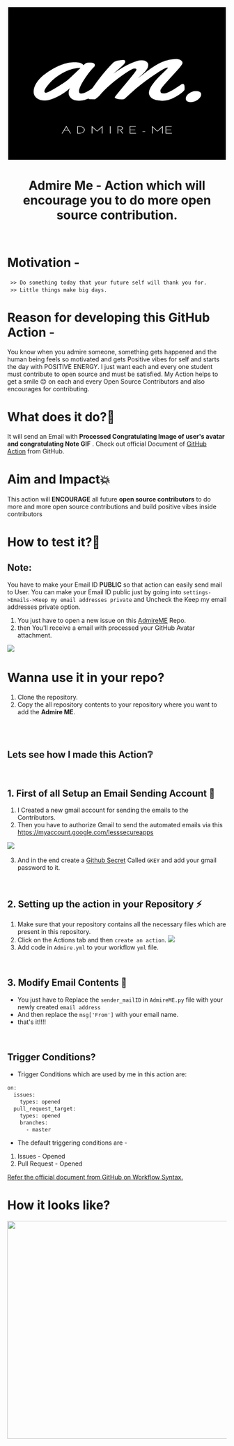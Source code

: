 <div align="center">
<img src="https://github.com/Pratham31/AdmireME/blob/master/AdmireMELogo.png" width ="500" height="350">
</div>

<h1 align="center">Admire Me - Action which will encourage you to do more open source contribution.</h1>
<br>


# Motivation -
``` >> Do something today that your future self will thank you for.```
<br>
``` >> Little things make big days.```
<br>

# Reason for developing this GitHub Action -

You know when you admire someone, something gets happened and the human being feels so motivated and gets Positive vibes for self and starts the day with POSITIVE ENERGY. I just want each and every one student must contribute to open source and must be satisfied. My Action helps to get a smile 😊 on each and every Open Source Contributors and also encourages for contributing.
<br>

# What does it do?🤔

It will send an Email with **Processed Congratulating Image of user's avatar and congratulating Note GIF**  .
Check out official Document of [GitHub Action](https://docs.github.com/en/actions) from GitHub.
<br>

# Aim and Impact💥

This action will **ENCOURAGE** all future **open source contributors** to do more and more open source contributions and build positive vibes inside contributors
<br>

# How to test it?🤔

## Note:
You have to make your Email ID **PUBLIC** so that action can easily send mail to User.
You can make your Email ID public just by going into ```settings->Emails->Keep my email addresses private``` and Uncheck the Keep my email addresses private option.

1. You just have to open a new issue on this [AdmireME](https://github.com/Pratham31/AdmireME) Repo.
2. then You'll receive a email with processed your GitHub Avatar attachment.

![](./.github/YouRockDemo.gif)

# Wanna use it in your repo?

1. Clone the repository.
2. Copy the all repository contents to your repository where you want to add the **Admire ME**.
<br>
<br>

## Lets see how I made this Action❔
<br>

## 1. First of all Setup an Email Sending Account :email:

1. I Created a new gmail account for sending the emails to the Contributors.
2. Then you have to authorize Gmail to send the automated emails via this https://myaccount.google.com/lesssecureapps

![](https://docs.bitnami.com/images/img/apps/common/google-security.png)

3. And in the end create a [Github Secret](https://docs.github.com/en/actions/configuring-and-managing-workflows/creating-and-storing-encrypted-secrets) Called `GKEY` and add your gmail password to it.
<br>

## 2. Setting up the action in your Repository :zap:

1. Make sure that your repository contains all the necessary files which are present in this repository.
2. Click on the Actions tab and then `create an action`.
   ![](https://docs.github.com/assets/images/help/repository/actions-tab.png)
3. Add code in `Admire.yml` to your workflow `yml` file.
<br>

## 3. Modify Email Contents :pencil:

 - You just have to Replace the `sender_mailID` in `AdmireME.py` file with your newly created `email address`
 - And then replace the `msg['From']` with your email name.
 - that's it!!!!
<br>

## Trigger Conditions?

- Trigger Conditions which are used by me in this action are:

```
on:
  issues:
    types: opened
  pull_request_target:
    types: opened
    branches:
      - master
```

- The default triggering conditions are -

1.  Issues - Opened
2.  Pull Request - Opened


[Refer the official document from GitHub on Workflow Syntax.](https://docs.github.com/en/actions/reference/workflow-syntax-for-github-actions)
<br>

# How it looks like?

<img src="https://github.com/Pratham31/AdmireME/blob/master/Output.gif" height="500" width="900" align="left"></img>


